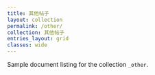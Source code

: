```yaml
---
title: 其他帖子
layout: collection
permalink: /other/
collection: 其他帖子
entries_layout: grid
classes: wide
---
```


Sample document listing for the collection `_other`.
